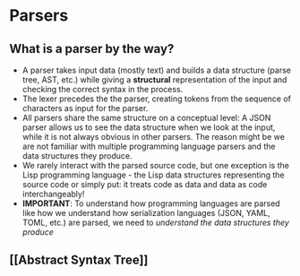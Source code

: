 # Parsers

## What is a parser by the way?

 - A parser takes input data (mostly text) and builds a data structure (parse tree, AST, etc.) while giving a **structural** representation of the input
and checking the correct syntax in the process.
- The lexer precedes the the parser, creating tokens from the sequence of characters as input for the parser.
- All parsers share the same structure on a conceptual level: A JSON parser allows us to see the data structure when we look at the input, while it is not always obvious in other parsers. The reason might be we are not familiar with multiple programming language parsers and the data structures they produce.
- We rarely interact with the parsed source code, but one exception is the Lisp programming language - the Lisp data structures representing the source code or simply put: it treats code as data and data as code interchangeably!
- **IMPORTANT**: To understand how programming languages are parsed like how we understand how serialization languages (JSON, YAML, TOML, etc.) are parsed, we need to *understand the data structures they produce*

## [[Abstract Syntax Tree]]
